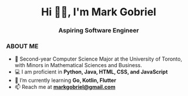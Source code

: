 <h1 align="center">Hi 👋🏼, I'm Mark Gobriel</h1>
<h3 align="center">Aspiring Software Engineer</h3>

<h3>ABOUT ME</h3>

- 🏫 Second-year Computer Science Major at the University of Toronto, with Minors in Mathematical Sciences and Business.
- 💻 I am proficient in **Python, Java, HTML, CSS, and JavaScript** 
- 🌱 I’m currently learning **Go, Kotlin, Flutter**
- 📫 Reach me at **markgobriel@gmail.com**
